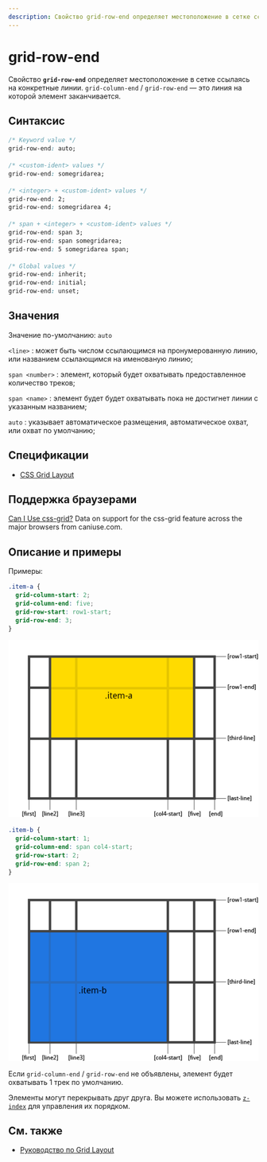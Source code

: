 ```yaml
---
description: Свойство grid-row-end определяет местоположение в сетке ссылаясь на конкретные линии
---
```


# grid-row-end

Свойство **`grid-row-end`** определяет местоположение в сетке ссылаясь на конкретные линии. `grid-column-end` / `grid-row-end` — это линия на которой элемент заканчивается.

## Синтаксис

```css
/* Keyword value */
grid-row-end: auto;

/* <custom-ident> values */
grid-row-end: somegridarea;

/* <integer> + <custom-ident> values */
grid-row-end: 2;
grid-row-end: somegridarea 4;

/* span + <integer> + <custom-ident> values */
grid-row-end: span 3;
grid-row-end: span somegridarea;
grid-row-end: 5 somegridarea span;

/* Global values */
grid-row-end: inherit;
grid-row-end: initial;
grid-row-end: unset;
```

## Значения

Значение по-умолчанию: `auto`

`<line>`
: может быть числом ссылающимся на пронумерованную линию, или названием ссылающимся на именованую линию;

`span <number>`
: элемент, который будет охватывать предоставленное количество треков;

`span <name>`
: элемент будет будет охватывать пока не достигнет линии с указанным названием;

`auto`
: указывает автоматическое размещения, автоматическое охват, или охват по умолчанию;

## Спецификации

- [CSS Grid Layout](https://drafts.csswg.org/css-grid/#propdef-grid-row-end)

## Поддержка браузерами

<p class="ciu_embed" data-feature="css-grid" data-periods="future_1,current,past_1,past_2">
  <a href="http://caniuse.com/#feat=css-grid">Can I Use css-grid?</a> Data on support for the css-grid feature across the major browsers from caniuse.com.
</p>

## Описание и примеры

Примеры:

```css
.item-a {
  grid-column-start: 2;
  grid-column-end: five;
  grid-row-start: row1-start;
  grid-row-end: 3;
}
```

![CSS Grid Start End](grid-start-end-a.png)

```css
.item-b {
  grid-column-start: 1;
  grid-column-end: span col4-start;
  grid-row-start: 2;
  grid-row-end: span 2;
}
```

![CSS Grid Start End](grid-start-end-b.png)

Если `grid-column-end` / `grid-row-end` не объявлены, элемент будет охватывать 1 трек по умолчанию.

Элементы могут перекрывать друг друга. Вы можете использовать [`z-index`](z-index.md) для управления их порядком.

## См. также

- [Руководство по Grid Layout](grid-guide/grid-1.md)
